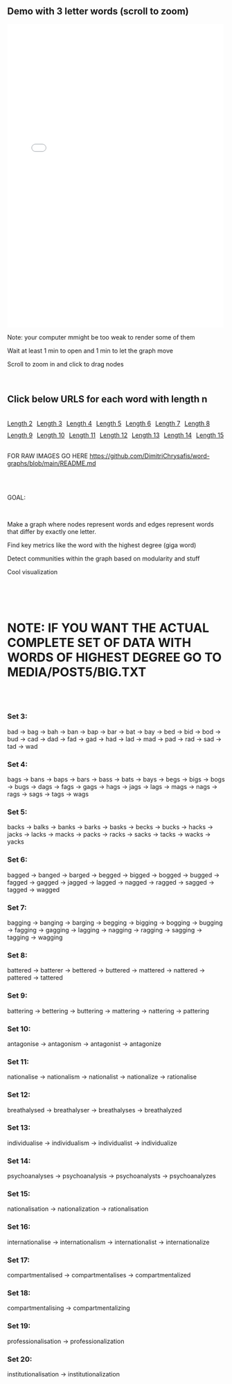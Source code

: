 
## Demo with 3 letter words (scroll to zoom)

<iframe src="media/post5/html/3.html" width="500" height="700" frameborder="0"></iframe>

Note: your computer mmight be too weak to render some of them

Wait at least 1 min to open and 1 min to let the graph move

Scroll to zoom in and click to drag nodes

<br />

## Click below URLS for each word with length n

<br />



<div style="display: flex; flex-wrap: wrap; gap: 10px;">
  <a href="media/post5/html/2.html">Length 2</a>
  <a href="media/post5/html/3.html">Length 3</a>
  <a href="media/post5/html/4.html">Length 4</a>
  <a href="media/post5/html/5.html">Length 5</a>
  <a href="media/post5/html/6.html">Length 6</a>
  <a href="media/post5/html/7.html">Length 7</a>
  <a href="media/post5/html/8.html">Length 8</a>
  <a href="media/post5/html/9.html">Length 9</a>
  <a href="media/post5/html/10.html">Length 10</a>
  <a href="media/post5/html/11.html">Length 11</a>
  <a href="media/post5/html/12.html">Length 12</a>
  <a href="media/post5/html/13.html">Length 13</a>
  <a href="media/post5/html/14.html">Length 14</a>
  <a href="media/post5/html/15.html">Length 15</a>
</div>


<br />



FOR RAW IMAGES GO HERE
https://github.com/DimitriChrysafis/word-graphs/blob/main/README.md


<br />



<br />


GOAL:

<br />


Make a graph where nodes represent words and edges represent words that differ by exactly one letter.

Find key metrics like the word with the highest degree (giga word)

Detect communities within the graph based on modularity and stuff

Cool visualization

<br />


<br />


<br />

# NOTE: IF YOU WANT THE ACTUAL COMPLETE SET OF DATA WITH WORDS OF HIGHEST DEGREE GO TO MEDIA/POST5/BIG.TXT



<br />



<br />

### Set 3:
bad → bag → bah → ban → bap → bar → bat → bay → bed → bid → bod → bud → cad → dad → fad → gad → had → lad → mad → pad → rad → sad → tad → wad

### Set 4:
bags → bans → baps → bars → bass → bats → bays → begs → bigs → bogs → bugs → dags → fags → gags → hags → jags → lags → mags → nags → rags → sags → tags → wags

### Set 5:
backs → balks → banks → barks → basks → becks → bucks → hacks → jacks → lacks → macks → packs → racks → sacks → tacks → wacks → yacks

### Set 6:
bagged → banged → barged → begged → bigged → bogged → bugged → fagged → gagged → jagged → lagged → nagged → ragged → sagged → tagged → wagged

### Set 7:
bagging → banging → barging → begging → bigging → bogging → bugging → fagging → gagging → lagging → nagging → ragging → sagging → tagging → wagging

### Set 8:
battered → batterer → bettered → buttered → mattered → nattered → pattered → tattered

### Set 9:
battering → bettering → buttering → mattering → nattering → pattering

### Set 10:
antagonise → antagonism → antagonist → antagonize

### Set 11:
nationalise → nationalism → nationalist → nationalize → rationalise

### Set 12:
breathalysed → breathalyser → breathalyses → breathalyzed

### Set 13:
individualise → individualism → individualist → individualize

### Set 14:
psychoanalyses → psychoanalysis → psychoanalysts → psychoanalyzes

### Set 15:
nationalisation → nationalization → rationalisation

### Set 16:
internationalise → internationalism → internationalist → internationalize

### Set 17:
compartmentalised → compartmentalises → compartmentalized

### Set 18:
compartmentalising → compartmentalizing

### Set 19:
professionalisation → professionalization

### Set 20:
institutionalisation → institutionalization

